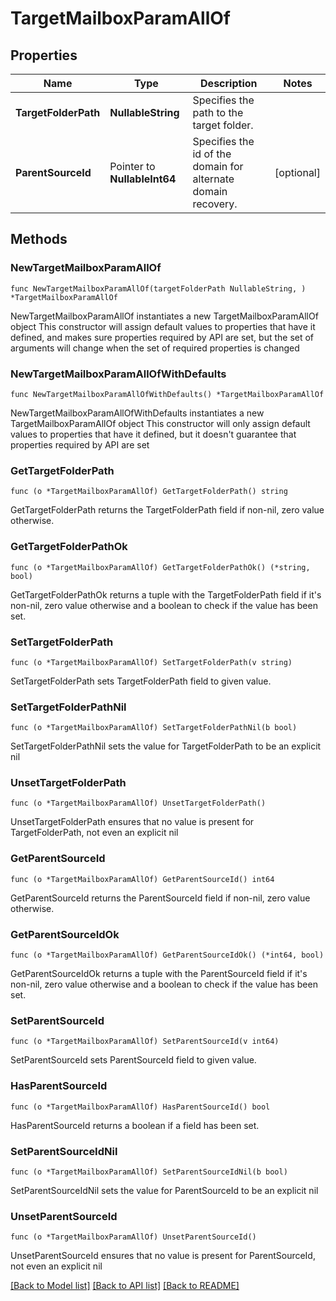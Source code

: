 # TargetMailboxParamAllOf

## Properties

Name | Type | Description | Notes
------------ | ------------- | ------------- | -------------
**TargetFolderPath** | **NullableString** | Specifies the path to the target folder. | 
**ParentSourceId** | Pointer to **NullableInt64** | Specifies the id of the domain for alternate domain recovery. | [optional] 

## Methods

### NewTargetMailboxParamAllOf

`func NewTargetMailboxParamAllOf(targetFolderPath NullableString, ) *TargetMailboxParamAllOf`

NewTargetMailboxParamAllOf instantiates a new TargetMailboxParamAllOf object
This constructor will assign default values to properties that have it defined,
and makes sure properties required by API are set, but the set of arguments
will change when the set of required properties is changed

### NewTargetMailboxParamAllOfWithDefaults

`func NewTargetMailboxParamAllOfWithDefaults() *TargetMailboxParamAllOf`

NewTargetMailboxParamAllOfWithDefaults instantiates a new TargetMailboxParamAllOf object
This constructor will only assign default values to properties that have it defined,
but it doesn't guarantee that properties required by API are set

### GetTargetFolderPath

`func (o *TargetMailboxParamAllOf) GetTargetFolderPath() string`

GetTargetFolderPath returns the TargetFolderPath field if non-nil, zero value otherwise.

### GetTargetFolderPathOk

`func (o *TargetMailboxParamAllOf) GetTargetFolderPathOk() (*string, bool)`

GetTargetFolderPathOk returns a tuple with the TargetFolderPath field if it's non-nil, zero value otherwise
and a boolean to check if the value has been set.

### SetTargetFolderPath

`func (o *TargetMailboxParamAllOf) SetTargetFolderPath(v string)`

SetTargetFolderPath sets TargetFolderPath field to given value.


### SetTargetFolderPathNil

`func (o *TargetMailboxParamAllOf) SetTargetFolderPathNil(b bool)`

 SetTargetFolderPathNil sets the value for TargetFolderPath to be an explicit nil

### UnsetTargetFolderPath
`func (o *TargetMailboxParamAllOf) UnsetTargetFolderPath()`

UnsetTargetFolderPath ensures that no value is present for TargetFolderPath, not even an explicit nil
### GetParentSourceId

`func (o *TargetMailboxParamAllOf) GetParentSourceId() int64`

GetParentSourceId returns the ParentSourceId field if non-nil, zero value otherwise.

### GetParentSourceIdOk

`func (o *TargetMailboxParamAllOf) GetParentSourceIdOk() (*int64, bool)`

GetParentSourceIdOk returns a tuple with the ParentSourceId field if it's non-nil, zero value otherwise
and a boolean to check if the value has been set.

### SetParentSourceId

`func (o *TargetMailboxParamAllOf) SetParentSourceId(v int64)`

SetParentSourceId sets ParentSourceId field to given value.

### HasParentSourceId

`func (o *TargetMailboxParamAllOf) HasParentSourceId() bool`

HasParentSourceId returns a boolean if a field has been set.

### SetParentSourceIdNil

`func (o *TargetMailboxParamAllOf) SetParentSourceIdNil(b bool)`

 SetParentSourceIdNil sets the value for ParentSourceId to be an explicit nil

### UnsetParentSourceId
`func (o *TargetMailboxParamAllOf) UnsetParentSourceId()`

UnsetParentSourceId ensures that no value is present for ParentSourceId, not even an explicit nil

[[Back to Model list]](../README.md#documentation-for-models) [[Back to API list]](../README.md#documentation-for-api-endpoints) [[Back to README]](../README.md)


